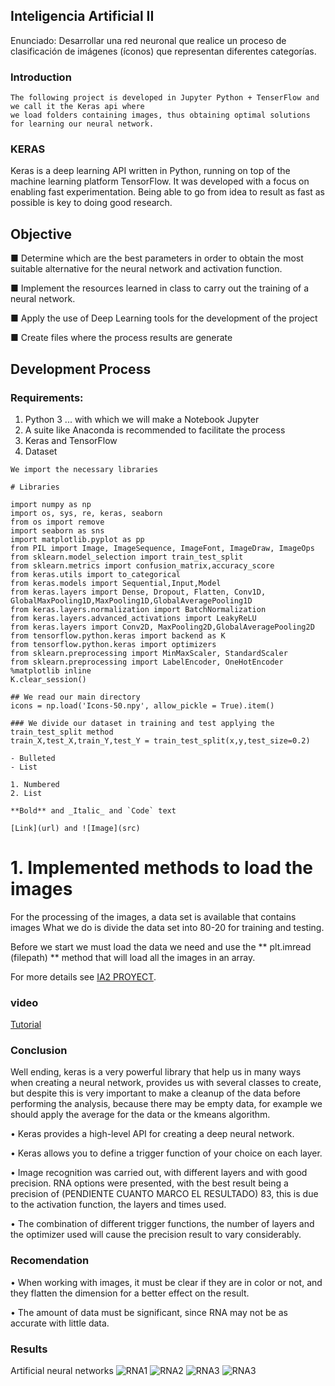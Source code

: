 ## Inteligencia Artificial II

Enunciado:
Desarrollar una red neuronal que realice un proceso de clasificación de imágenes (íconos) que representan diferentes categorías.


### Introduction
    The following project is developed in Jupyter Python + TenserFlow and we call it the Keras api where
    we load folders containing images, thus obtaining optimal solutions for learning our neural network.

### KERAS
Keras is a deep learning API written in Python, running on top of the machine learning platform TensorFlow. It was developed with a focus on enabling fast experimentation. Being able to go from idea to result as fast as possible is key to doing good research.


## Objective
 
 ■ Determine which are the best parameters in order to obtain the most suitable alternative for the neural 
   network and activation function.

 ■ Implement the resources learned in class to carry out the training of a neural network.

 ■ Apply the use of Deep Learning tools for the development of the project

 ■ Create files where the process results are generate


## Development Process

### Requirements:
1. Python 3 ... with which we will make a Notebook Jupyter
2. A suite like Anaconda is recommended to facilitate the process
3. Keras and TensorFlow
4. Dataset


```KERAS
We import the necessary libraries

# Libraries

import numpy as np
import os, sys, re, keras, seaborn
from os import remove
import seaborn as sns
import matplotlib.pyplot as pp
from PIL import Image, ImageSequence, ImageFont, ImageDraw, ImageOps
from sklearn.model_selection import train_test_split
from sklearn.metrics import confusion_matrix,accuracy_score
from keras.utils import to_categorical
from keras.models import Sequential,Input,Model
from keras.layers import Dense, Dropout, Flatten, Conv1D, GlobalMaxPooling1D,MaxPooling1D,GlobalAveragePooling1D
from keras.layers.normalization import BatchNormalization
from keras.layers.advanced_activations import LeakyReLU
from keras.layers import Conv2D, MaxPooling2D,GlobalAveragePooling2D
from tensorflow.python.keras import backend as K
from tensorflow.python.keras import optimizers
from sklearn.preprocessing import MinMaxScaler, StandardScaler
from sklearn.preprocessing import LabelEncoder, OneHotEncoder
%matplotlib inline
K.clear_session()

## We read our main directory
icons = np.load('Icons-50.npy', allow_pickle = True).item()

### We divide our dataset in training and test applying the train_test_split method
train_X,test_X,train_Y,test_Y = train_test_split(x,y,test_size=0.2)

- Bulleted
- List

1. Numbered
2. List

**Bold** and _Italic_ and `Code` text

[Link](url) and ![Image](src)
```


# 1. Implemented methods to load the images

For the processing of the images, a data set is available that contains images
What we do is divide the data set into 80-20 for training and testing.

Before we start we must load the data we need and use the ** plt.imread (filepath) 
** method that will load all the images in an array.

For more details see [IA2 PROYECT](https://github.com/braulio1996/IA2WEB).

### video

[Tutorial](https://www.youtube.com/watch?v=f3S5oCCYto8)

### Conclusion
Well ending, keras is a very powerful library that help us in many ways when creating a neural network, provides us with several classes to create, but despite this is very important to make a cleanup of the data before performing the analysis, because there may be empty data, for example we should apply the average for the data or the kmeans algorithm.

• Keras provides a high-level API for creating a deep neural network.

• Keras allows you to define a trigger function of your choice on each layer.

• Image recognition was carried out, with different layers and with good precision. RNA options were presented, with the best result being a precision of (PENDIENTE CUANTO MARCO EL RESULTADO) 83,   this is due to the activation function, the layers and times used.

• The combination of different trigger functions, the number of layers and the optimizer used will cause the precision result to vary considerably.


### Recomendation
• When working with images, it must be clear if they are in color or not, and they flatten the dimension for a better effect on the result.

• The amount of data must be significant, since RNA may not be as accurate with little data.

### Results
Artificial neural networks
![RNA1](ARN1.png)
![RNA2](ARN2.png)
![RNA3](ARN3.png)
![RNA3](ARN3.png)


